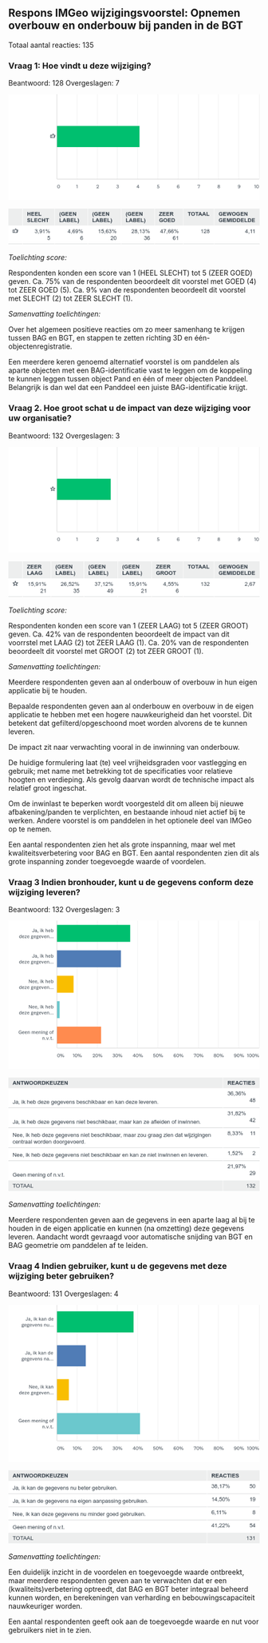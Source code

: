 Respons IMGeo wijzigingsvoorstel: Opnemen overbouw en onderbouw bij panden in de BGT
------------------------------------------------------------------------------------

Totaal aantal reacties: 135

### Vraag 1: Hoe vindt u deze wijziging?

Beantwoord: 128 Overgeslagen: 7

![chart2455347070.png](media/07c7a9667c80c601a9e42493bbe4ee69.png)

![table2455347070.png](media/9e43217bac94a14fc7cb0f8fcd1ce066.png)

*Toelichting score:*

Respondenten konden een score van 1 (HEEL SLECHT) tot 5 (ZEER GOED) geven. Ca.
75% van de respondenten beoordeelt dit voorstel met GOED (4) tot ZEER GOED (5).
Ca. 9% van de respondenten beoordeelt dit voorstel met SLECHT (2) tot ZEER
SLECHT (1).

*Samenvatting toelichtingen:*

Over het algemeen positieve reacties om zo meer samenhang te krijgen tussen BAG
en BGT, en stappen te zetten richting 3D en één-objectenregistratie.

Een meerdere keren genoemd alternatief voorstel is om panddelen als aparte
objecten met een BAG-identificatie vast te leggen om de koppeling te kunnen
leggen tussen object Pand en één of meer objecten Panddeel. Belangrijk is dan
wel dat een Panddeel een juiste BAG-identificatie krijgt.

### Vraag 2. Hoe groot schat u de impact van deze wijziging voor uw organisatie?

Beantwoord: 132 Overgeslagen: 3

![chart2455350000.png](media/656b40ed0ff02bb4ff4813b085ef1149.png)

![table2455350000.png](media/b3e6100bb6d9e1837f70e6c7d466a95b.png)

*Toelichting score:*

Respondenten konden een score van 1 (ZEER LAAG) tot 5 (ZEER GROOT) geven. Ca.
42% van de respondenten beoordeelt de impact van dit voorrstel met LAAG (2) tot
ZEER LAAG (1). Ca. 20% van de respondenten beoordeelt dit voorstel met GROOT (2)
tot ZEER GROOT (1).

*Samenvatting toelichtingen:*

Meerdere respondenten geven aan al onderbouw of overbouw in hun eigen applicatie
bij te houden.

Bepaalde respondenten geven aan al onderbouw en overbouw in de eigen applicatie
te hebben met een hogere nauwkeurigheid dan het voorstel. Dit betekent dat
gefilterd/opgeschoond moet worden alvorens de te kunnen leveren.

De impact zit naar verwachting vooral in de inwinning van onderbouw.

De huidige formulering laat (te) veel vrijheidsgraden voor vastlegging en
gebruik; met name met betrekking tot de specificaties voor relatieve hoogten en
verdieping. Als gevolg daarvan wordt de technische impact als relatief groot
ingeschat.

Om de inwinlast te beperken wordt voorgesteld dit om alleen bij nieuwe
afbakening/panden te verplichten, en bestaande inhoud niet actief bij te werken.
Andere voorstel is om panddelen in het optionele deel van IMGeo op te nemen.

Een aantal respondenten zien het als grote inspanning, maar wel met
kwaliteitsverbetering voor BAG en BGT. Een aantal respondenten zien dit als
grote inspanning zonder toegevoegde waarde of voordelen.

### Vraag 3 Indien bronhouder, kunt u de gegevens conform deze wijziging leveren?

Beantwoord: 132 Overgeslagen: 3

![chart2455350340.png](media/3228ad6ca914db306a83210a7d7fa383.png)

![table2455350340.png](media/f7adc211f3a55ba52445ee1b65f4ee59.png)

*Samenvatting toelichtingen:*

Meerdere respondenten geven aan de gegevens in een aparte laag al bij te houden
in de eigen applicatie en kunnen (na omzetting) deze gegevens leveren. Aandacht
wordt gevraagd voor automatische snijding van BGT en BAG geometrie om panddelen
af te leiden.

### Vraag 4 Indien gebruiker, kunt u de gegevens met deze wijziging beter gebruiken?

Beantwoord: 131 Overgeslagen: 4

![chart2455352060.png](media/52713b5a5b4e3b07a2f63e47c94a0c67.png)

![table2455352060.png](media/17bc6df3238546890ed641434e4f537b.png)

*Samenvatting toelichtingen:*

Een duidelijk inzicht in de voordelen en toegevoegde waarde ontbreekt, maar
meerdere respondenten geven aan te verwachten dat er een (kwaliteits)verbetering
optreedt, dat BAG en BGT beter integraal beheerd kunnen worden, en berekeningen
van verharding en bebouwingscapaciteit nauwkeuriger worden.

Een aantal respondenten geeft ook aan de toegevoegde waarde en nut voor
gebruikers niet in te zien.
